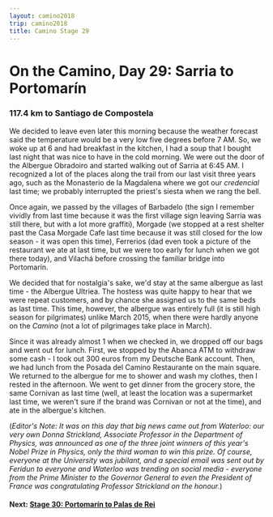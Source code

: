 ```yaml
---
layout: camino2018
trip: camino2018
title: Camino Stage 29
---
```


# On the Camino, Day 29: Sarria to Portomar&iacute;n

### 117.4 km to Santiago de Compostela

We decided to leave even later this morning because the weather forecast said the temperature would be a very low five degrees before 7 AM. So, we woke up at 6 and had breakfast in the kitchen, I had a soup that I bought last night that was nice to have in the cold morning. We were out the door of the Albergue Obradoiro and started walking out of Sarria at 6:45 AM. I recognized a lot of the places along the trail from our last visit three years ago, such as the Monasterio de la Magdalena where we got our *credencial* last time; we probably interrupted the priest's siesta when we rang the bell.

Once again, we passed by the villages of Barbadelo (the sign I remember vividly from last time because it was the first village sign leaving Sarria was still there, but with a lot more graffiti), Morgade (we stopped at a rest shelter past the Casa Morgade Cafe last time because it was still closed for the low season - it was open this time), Ferrerios (dad even took a picture of the restaurant we ate at last time, but we were too early for lunch when we got there today), and Vilach&aacute; before crossing the familiar bridge into Portomar&iacute;n.

We decided that for nostalgia's sake, we'd stay at the same albergue as last time - the Albergue Ultriea. The hostess was quite happy to hear that we were repeat customers, and by chance she assigned us to the same beds as last time. This time, however, the albergue was entirely full (it is still high season for pilgrimates) unlike March 2015, when there were hardly anyone on the *Camino* (not a lot of pilgrimages take place in March).

Since it was already almost 1 when we checked in, we dropped off our bags and went out for lunch. First, we stopped by the Abanca ATM to withdraw some cash - I took out 300 euros from my Deutsche Bank account. Then, we had lunch from the Posada del Camino Restaurante on the main square. We returned to the albergue for me to shower and wash my clothes, then I rested in the afternoon. We went to get dinner from the grocery store, the same Cornivan as last time (well, at least the location was a supermarket last time, we weren't sure if the brand was Cornivan or not at the time), and ate in the albergue's kitchen.

(*Editor's Note: It was on this day that big news came out from Waterloo: our very own Donna Strickland, Associate Professor in the Department of Physics, was announced as one of the three joint winners of this year's Nobel Prize in Physics, only the third woman to win this prize. Of course, everyone at the University was jubilant, and a special email was sent out by Feridun to everyone and Waterloo was trending on social media - everyone from the Prime Minister to the Governor General to even the President of France was congratulating Professor Strickland on the honour.*)

#### Next: [Stage 30: Portomar&iacute;n to Palas de Rei](/2018/10/03/camino30.html)
